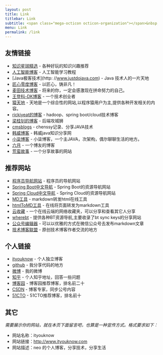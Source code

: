 ```yaml
---
layout: post
title: Link
titlebar: Link
subtitle: <span class="mega-octicon octicon-organization"></span>&nbsp;&nbsp; Resource link
menu: Link
permalink: /link
---
```


## 友情链接

- [知识星球精选](http://www.zsxq100.com/just-talk-about-make-money) - 各种好玩的知识兴趣推荐
- [人工智能博客](http://www.captainbed.net/blog-neo) - 人工智能学习教程
- [Java极客技术](http:
//www.justdojava.com) - Java 技术人的一片天地
- [匠心零度博客](http://www.jiangxinlingdu.com/) - 以匠心，铸非凡！
- [麦田技术博客](http://blog.itmyhome.com/) - 将来的你，一定会感激现在拼命努力的自己。 
- [王登科-DK博客](http://www.wdk.pw) - 一个技术创业者  
- [猿天地](http://cxytiandi.com/) - 天地是一个综合性的网站,以程序猿用户为主,提供各种开发相关的内容。     
- [rickiyeat的博客](http://blog.csdn.net/rickiyeat) - hadoop、spring boot/cloud技术博客   
- [梁桂钊的博客](http://blog.720ui.com/) - 后端攻城狮
- [cmsblogs](http://cmsblogs.com/) - chenssy记录、分享JAVA技术
- [韩威博客](http://www.hanwei1234.com) - 韩威java知识分享网
- [小柒博客](https://blog.52itstyle.vip) - 小柒博客，一个主JAVA，次架构，偶尔聊聊生活的地方。
- [六月](http://www.liuyue.ren/) - 一个博友的博客
- [荒蛮故事](http://relatos.top/) - 一个分享故事的网站

## 推荐网站


- [程序员导航网站](http://tooool.org/) - 程序员的导航网站 
- [Spring Boot中文导航](http://springboot.fun/) - Spring Boot的资源导航网站    
- [Spring Cloud中文导航](http://springcloud.fun/) - Spring Cloud的资源导航网站    
- [MD工具](http://relatos.top/md/) - markdown转发html在线工具  
- [htmlToMD工具](http://relatos.top/2md/) - 在线将页面转发为markdown工具  
- [云收藏](http://www.favorites.ren/) - 一个在线云端的网络收藏夹，可以分享和查看其它人分享
- [wherebt](http://wherebt.com/) - 提供各种BT资源导航,主要收录了bt sync keys的分享网站
- [公众号编辑器](http://md.ityouknow.com/) - 可以以优雅的方式在微信公众号去发布markdown文章
- [技术博客联盟](http://techblog.pub/) - 原创技术博客作者交流的地方


## 个人链接

- [ityouknow](http://www.ityouknow.com/) - 个人独立博客
- [github](https://github.com/ityouknow) -  我分享代码的地方
- [微博](http://weibo.com/ityouknow) -  我的微博
- [知乎](https://www.zhihu.com/people/ityouknow) - 个人知乎地址，回答一些问题
- [博客园](https://www.cnblogs.com/ityouknow/) - 博客园推荐博客，排名前二十
- [CSDN](http://blog.csdn.net/ityouknow)  - 博客专家，同步公号内容
- [51CTO](http://blog.51cto.com/ityouknow) - 51CTO推荐博客，排名前十

## 其它  

*需要展示你的网站，就在本页下面留言吧，也算是一种宣传方式。格式要求如下：*

- 网站名称：ityouknow  
- 网站链接：http://www.ityouknow.com  
- 网站描述：neo 的个人博客，分享技术，分享生活  

